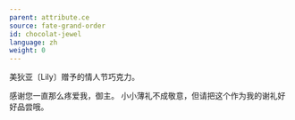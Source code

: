 ```yaml
---
parent: attribute.ce
source: fate-grand-order
id: chocolat-jewel
language: zh
weight: 0
---
```


美狄亚〔Lily〕赠予的情人节巧克力。

感谢您一直那么疼爱我，御主。
小小薄礼不成敬意，但请把这个作为我的谢礼好好品尝哦。
